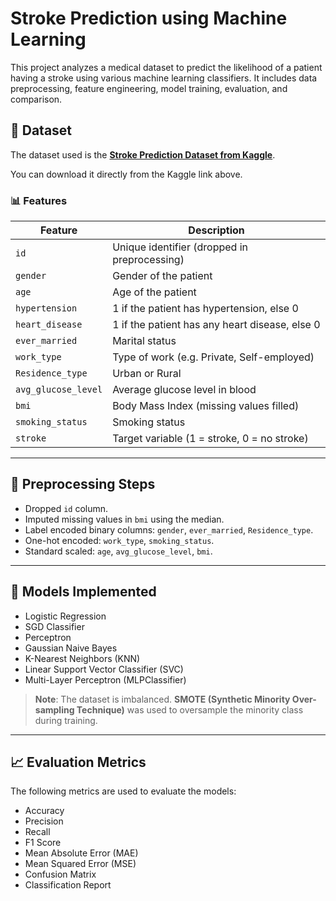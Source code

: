 # Stroke Prediction using Machine Learning

This project analyzes a medical dataset to predict the likelihood of a patient having a stroke using various machine learning classifiers. It includes data preprocessing, feature engineering, model training, evaluation, and comparison.

## 📁 Dataset

The dataset used is the **[Stroke Prediction Dataset from Kaggle](https://www.kaggle.com/datasets/fedesoriano/stroke-prediction-dataset)**.

You can download it directly from the Kaggle link above.

### 📊 Features

| Feature              | Description                                 |
|----------------------|---------------------------------------------|
| `id`                 | Unique identifier (dropped in preprocessing) |
| `gender`             | Gender of the patient                       |
| `age`                | Age of the patient                          |
| `hypertension`       | 1 if the patient has hypertension, else 0   |
| `heart_disease`      | 1 if the patient has any heart disease, else 0 |
| `ever_married`       | Marital status                              |
| `work_type`          | Type of work (e.g. Private, Self-employed)  |
| `Residence_type`     | Urban or Rural                              |
| `avg_glucose_level`  | Average glucose level in blood              |
| `bmi`                | Body Mass Index (missing values filled)     |
| `smoking_status`     | Smoking status                              |
| `stroke`             | Target variable (1 = stroke, 0 = no stroke) |

---

## 🔧 Preprocessing Steps

- Dropped `id` column.
- Imputed missing values in `bmi` using the median.
- Label encoded binary columns: `gender`, `ever_married`, `Residence_type`.
- One-hot encoded: `work_type`, `smoking_status`.
- Standard scaled: `age`, `avg_glucose_level`, `bmi`.

---

## 🤖 Models Implemented

- Logistic Regression
- SGD Classifier
- Perceptron
- Gaussian Naive Bayes
- K-Nearest Neighbors (KNN)
- Linear Support Vector Classifier (SVC)
- Multi-Layer Perceptron (MLPClassifier)

> **Note**: The dataset is imbalanced. **SMOTE (Synthetic Minority Over-sampling Technique)** was used to oversample the minority class during training.

---

## 📈 Evaluation Metrics

The following metrics are used to evaluate the models:
- Accuracy
- Precision
- Recall
- F1 Score
- Mean Absolute Error (MAE)
- Mean Squared Error (MSE)
- Confusion Matrix
- Classification Report




